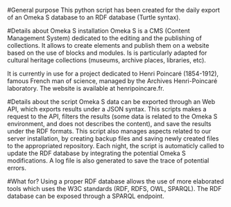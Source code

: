 #General purpose
This python script has been created for the daily export of an Omeka S database to an RDF database (Turtle syntax).

#Details about Omeka S installation
Omeka S is a CMS (Content Management System) dedicated to the editing and the publishing of collections.
It allows to create elements and publish them on a website based on the use of blocks and modules. 
Is is particularly adapted for cultural heritage collections (museums, archive places, libraries, etc).

It is currently in use for a project dedicated to Henri Poincaré (1854-1912), famous French man of science, managed by
 the Archives Henri-Poincaré laboratory.
The website is available at henripoincare.fr.

#Details about the script
Omeka S data can be exported through an Web API, which exports results under a JSON syntax.
This scripts makes a request to the API, filters the results (some data is related to the Omeka S environment, and does not describes the content),
 and save the results under the RDF formats.
This script also manages aspects related to our server installation, by creating backup files and saving newly created files to the appropriated repository.
Each night, the script is automaticly called to update the RDF database by integrating the potential Omeka S modifications.
A log file is also generated to save the trace of potential errors.

#What for?
Using a proper RDF database allows the use of more elaborated tools which uses the W3C standards (RDF, RDFS, OWL, SPARQL).
The RDF database can be exposed through a SPARQL endpoint.
